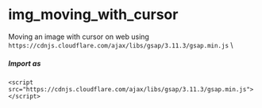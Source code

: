 # img_moving_with_cursor
Moving an image with cursor on web using \
`https://cdnjs.cloudflare.com/ajax/libs/gsap/3.11.3/gsap.min.js` \

##### Import as
`<script src="https://cdnjs.cloudflare.com/ajax/libs/gsap/3.11.3/gsap.min.js"></script>`
